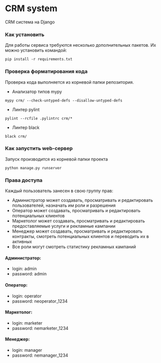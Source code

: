 # CRM system

CRM система на Django

### Как установить

Для работы сервиса требуются несколько дополнительных пакетов.
Их можно установить командой:

```shell
pip install -r requirements.txt
```

### Проверка форматирования кода

Проверка кода выполняется из корневой папки репозитория.

* Анализатор типов mypy

```shell
mypy crm/ --check-untyped-defs --disallow-untyped-defs
```

* Линтер pylint
```shell
pylint --rcfile .pylintrc crm/*
```

* Линтер black

```shell
black crm/
```

### Как запустить web-сервер

Запуск производится из корневой папки проекта
```shell
python manage.py runserver
```


### Права доступа
Каждый пользователь занесен в свою группу прав:
- Администратор может создавать, просматривать и редактировать пользователей, назначать им роли и разрешения
- Оператор может создавать, просматривать и редактировать потенциальных клиентов
- Маркетолог может создавать, просматривать и редактировать предоставляемые услуги и рекламные кампании
- Менеджер может создавать, просматривать и редактировать контракты, смотреть потенциальных клиентов и переводить их в активных
- Все роли могут смотреть статистику рекламных кампаний

#### Администратор:

- login: admin
- password: admin

#### Оператор:

- login: operator
- password: neoperator_1234

#### Маркетолог:

- login: marketer
- password: nemarketer_1234

#### Менеджер:

- login: manager
- password: nemanager_1234

